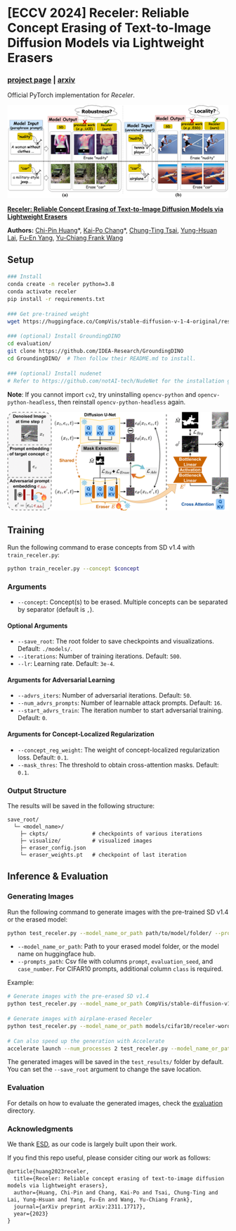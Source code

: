 <!-- <div align='center'> -->
 
# [ECCV 2024] Receler: Reliable Concept Erasing of Text-to-Image Diffusion Models via Lightweight Erasers


### [project page](https://jasper0314-huang.github.io/receler-concept-erasing/) | [arxiv](https://arxiv.org/abs/2311.17717)

Official PyTorch implementation for *Receler*.

![Receler](assets/teaser.png)

[**Receler: Reliable Concept Erasing of Text-to-Image Diffusion Models via Lightweight Erasers**](https://arxiv.org/abs/2311.17717)

**Authors:**  [Chi-Pin Huang](https://scholar.google.com.tw/citations?user=s8-yTSwAAAAJ&hl=zh-TW)\*, [Kai-Po Chang](https://github.com/jasper0314-huang/Receler)\*, [Chung-Ting Tsai](https://github.com/jasper0314-huang/Receler), [Yung-Hsuan Lai](https://franklin905.github.io/), [Fu-En Yang](https://fuenyang1127.github.io/), [Yu-Chiang Frank Wang](https://vllab.ee.ntu.edu.tw/ycwang.html)

<!-- </div> -->


## Setup
```bash
### Install
conda create -n receler python=3.8
conda activate receler
pip install -r requirements.txt

### Get pre-trained weight
wget https://huggingface.co/CompVis/stable-diffusion-v-1-4-original/resolve/main/sd-v1-4-full-ema.ckpt -O receler/sd-v1-4-full-ema.ckpt

### (optional) Install GroundingDINO
cd evaluation/
git clone https://github.com/IDEA-Research/GroundingDINO
cd GroundingDINO/  # Then follow their README.md to install.

### (optional) Install nudenet
# Refer to https://github.com/notAI-tech/NudeNet for the installation guideline.
```
**Note**: If you cannot import `cv2`, try uninstalling `opencv-python` and `opencv-python-headless`, then reinstall `opencv-python-headless` again.

![Receler](assets/framework.png)
## Training

Run the following command to erase concepts from SD v1.4 with `train_receler.py`:

```bash
python train_receler.py --concept $concept
```

### Arguments

- `--concept`: Concept(s) to be erased. Multiple concepts can be separated by separator (default is `,`).

#### Optional Arguments

- `--save_root`: The root folder to save checkpoints and visualizations. Default: `./models/`.
- `--iterations`: Number of training iterations. Default: `500`.
- `--lr`: Learning rate. Default: `3e-4`.

#### Arguments for Adversarial Learning

- `--advrs_iters`: Number of adversarial iterations. Default: `50`.
- `--num_advrs_prompts`: Number of learnable attack prompts. Default: `16`.
- `--start_advrs_train`: The iteration number to start adversarial training. Default: `0`.

#### Arguments for Concept-Localized Regularization

- `--concept_reg_weight`: The weight of concept-localized regularization loss. Default: `0.1`.
- `--mask_thres`: The threshold to obtain cross-attention masks. Default: `0.1`.

### Output Structure

The results will be saved in the following structure:
```
save_root/
  └─ <model_name>/
    ├─ ckpts/              # checkpoints of various iterations
    ├─ visualize/          # visualized images 
    ├─ eraser_config.json
    └─ eraser_weights.pt   # checkpoint of last iteration
```

## Inference & Evaluation
### Generating Images

Run the following command to generate images with the pre-trained SD v1.4 or the erased model:

```bash
python test_receler.py --model_name_or_path path/to/model/folder/ --prompts_path path/to/prompts
```

- `--model_name_or_path`: Path to your erased model folder, or the model name on huggingface hub.
- `--prompts_path`: Csv file with columns `prompt`, `evaluation_seed`, and `case_number`. For CIFAR10 prompts, additional column `class` is required.

Example:

```bash
# Generate images with the pre-erased SD v1.4
python test_receler.py --model_name_or_path CompVis/stable-diffusion-v1-4 --prompts_path evaluation/data/sample_prompts.csv

# Generate images with airplane-erased Receler
python test_receler.py --model_name_or_path models/cifar10/receler-word_airplane/ --prompts_path evaluation/data/sample_prompts.csv

# Can also speed up the generation with Accelerate
accelerate launch --num_processes 2 test_receler.py --model_name_or_path models/cifar10/receler-word_airplane/ --prompts_path evaluation/data/sample_prompts.csv
```

The generated images will be saved in the `test_results/` folder by default. You can set the `--save_root` argument to change the save location.

### Evaluation

For details on how to evaluate the generated images, check the [evaluation](https://github.com/jasper0314-huang/Receler/tree/main/evaluation) directory.


### Acknowledgments
We thank [ESD](https://github.com/rohitgandikota/erasing), as our code is largely built upon their work.

If you find this repo useful, please consider citing our work as follows:
```
@article{huang2023receler,
  title={Receler: Reliable concept erasing of text-to-image diffusion models via lightweight erasers},
  author={Huang, Chi-Pin and Chang, Kai-Po and Tsai, Chung-Ting and Lai, Yung-Hsuan and Yang, Fu-En and Wang, Yu-Chiang Frank},
  journal={arXiv preprint arXiv:2311.17717},
  year={2023}
}
```
